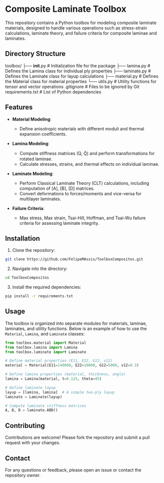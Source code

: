 # Composite Laminate Toolbox

This repository contains a Python toolbox for modeling composite laminate materials, designed to handle various operations such as stress-strain calculations, laminate theory, and failure criteria for composite laminae and laminates.

## Directory Structure
toolbox/
├── __init__.py       # Initialization file for the package
├── lamina.py         # Defines the Lamina class for individual ply properties
├── laminate.py       # Defines the Laminate class for layup calculations
├── material.py       # Defines the Material class for material properties
└── utils.py          # Utility functions for tensor and vector operations
.gitignore             # Files to be ignored by Git
requirements.txt       # List of Python dependencies


## Features

- **Material Modeling**: 
  - Define anisotropic materials with different moduli and thermal expansion coefficients.

- **Lamina Modeling**:
  - Compute stiffness matrices (Q, Q̅) and perform transformations for rotated laminae.
  - Calculate stresses, strains, and thermal effects on individual laminae.
  
- **Laminate Modeling**:
  - Perform Classical Laminate Theory (CLT) calculations, including computation of [A], [B], [D] matrices.
  - Convert deformations to forces/moments and vice-versa for multilayer laminates.

- **Failure Criteria**:
  - Max stress, Max strain, Tsai-Hill, Hoffman, and Tsai-Wu failure criteria for assessing laminate integrity.

## Installation

1. Clone the repository:

```bash
git clone https://github.com/FelipeMAssis/ToolboxCompositos.git
```

2. Navigate into the directory:

```bash
cd ToolboxCompositos
```

3. Install the required dependencies:

```bash
pip install -r requirements.txt
```

## Usage

The toolbox is organized into separate modules for materials, laminae, laminates, and utility functions. Below is an example of how to use the `Material`, `Lamina`, and `Laminate` classes:

```python
from toolbox.material import Material
from toolbox.lamina import Lamina
from toolbox.laminate import Laminate

# Define material properties (E11, E22, G12, v12)
material = Material(E11=140000, E22=10000, G12=5000, v12=0.3)

# Define lamina properties (material, thickness, angle)
lamina = Lamina(material, t=0.125, theta=45)

# Define laminate layup
layup = [lamina, lamina]  # A simple two-ply layup
laminate = Laminate(layup)

# Compute laminate stiffness matrices
A, B, D = laminate.ABD()
```

## Contributing

Contributions are welcome! Please fork the repository and submit a pull request with your changes.

## Contact

For any questions or feedback, please open an issue or contact the repository owner.